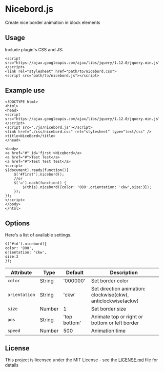 # Nicebord.js

Create nice border animation in block elements

## Usage

Include plugin's CSS and JS:
```
<script src="https://ajax.googleapis.com/ajax/libs/jquery/1.12.0/jquery.min.js"></script>
<link rel="stylesheet" href="path/to/nicebord.css">
<script src="path/to/nicebord.js"></script>
```
## Example use
```
<!DOCTYPE html>
<html>
<head>
<script src="https://ajax.googleapis.com/ajax/libs/jquery/1.12.0/jquery.min.js"></script>
<script src="./js/nicebord.js"></script>
<link href="./css/nicebord.css" rel="stylesheet" type="text/css" />
<title>NiceBord</title>
</head>

<body>
<a href="#" id='first'>Nicebord</a>
<a href="#">Test Test</a>
<a href="#">Test Test Test</a>
<script>
$(document).ready(function(){
	$('#first').nicebord();
	//or
	$('a').each(function() {
		$(this).nicebord({color: '000',orientation: 'ckw',size:3});
	});
});
</script>
</body>
</html>
```
## Options
Here's a list of available settings.
```
$('#id').nicebord({
color: '000',
orientation: 'ckw',
size:3
});
```
| Attribute | Type | Default | Description
| --- | --- | --- | --- |
| `color` | String | '000000' | Set border color |
| `orientation` | String | 'ckw' | Set direction animation: clockwise(ckw), anticlockwise(ackw) |
| `size` | Number | 1 | Set border size |
| `pos` | String | 'top bottom' | Animate top or right or bottom or left border |
| `speed` | Number | 500 | Animation time |
## License

This project is licensed under the MIT License - see the [LICENSE.md](LICENSE.md) file for details

